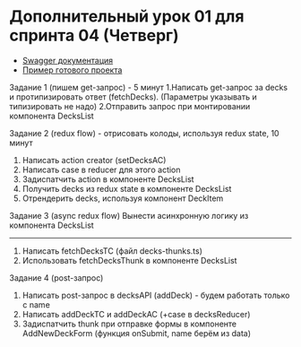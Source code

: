 # Дополнительный урок 01 для спринта 04 (Четверг)

- [Swagger документация](https://api.flashcards.andrii.es/docs)
- [Пример готового проекта](https://04-sprint-01-add-lesson-flashcards.vercel.app/)

Задание 1 (пишем get-запрос) - 5 минут
1.Написать get-запрос за decks и протипизировать ответ (fetchDecks). (Параметры указывать и типизировать не надо)
2.Отправить запрос при монтировании компонента DecksList


Задание 2 (redux flow) - отрисовать колоды, используя redux state, 10 минут
1. Написать action creator (setDecksAC)
2. Написать case в reducer для этого action
3. Задиспатчить action в компоненте DecksList
4. Получить decks из redux state в компоненте DecksList
5. Отрендерить decks, используя компонент DeckItem

Задание 3 (async redux flow)
Вынести асинхронную логику из компонента DecksList
___
1. Написать fetchDecksTC (файл decks-thunks.ts)
2. Использовать fetchDecksThunk в компоненте DecksList


Задание 4 (post-запрос)
1. Написать post-запрос в decksAPI (addDeck) - будем работать только с name
2. Написать addDeckTC и addDeckAC (+case в decksReducer)
3. Задиспатчить thunk при отправке формы в компоненте AddNewDeckForm (функция onSubmit, name берём из data)